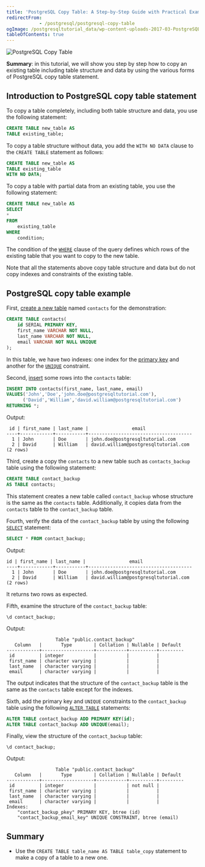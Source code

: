 ```yaml
---
title: 'PostgreSQL Copy Table: A Step-by-Step Guide with Practical Examples'
redirectFrom: 
            - /postgresql/postgresql-copy-table
ogImage: /postgresqltutorial_data/wp-content-uploads-2017-03-PostgreSQL-Copy-Table-300x260.png
tableOfContents: true
---
```



![PostgreSQL Copy Table](/postgresqltutorial_data/wp-content-uploads-2017-03-PostgreSQL-Copy-Table-300x260.png)

**Summary**: in this tutorial, we will show you step by step how to copy an existing table including table structure and data by using the various forms of PostgreSQL copy table statement.

## Introduction to PostgreSQL copy table statement

To copy a table completely, including both table structure and data, you use the following statement:

```sql
CREATE TABLE new_table AS
TABLE existing_table;
```

To copy a table structure without data, you add the `WITH NO DATA` clause to the `CREATE TABLE` statement as follows:

```sql
CREATE TABLE new_table AS
TABLE existing_table
WITH NO DATA;
```

To copy a table with partial data from an existing table, you use the following statement:

```sql
CREATE TABLE new_table AS
SELECT
*
FROM
    existing_table
WHERE
    condition;
```

The condition of the [`WHERE`](/postgresql/postgresql-where) clause of the query defines which rows of the existing table that you want to copy to the new table.

Note that all the statements above copy table structure and data but do not copy indexes and constraints of the existing table.

## PostgreSQL copy table example

First, [create a new table](/postgresql/postgresql-create-table) named `contacts` for the demonstration:

```sql
CREATE TABLE contacts(
    id SERIAL PRIMARY KEY,
    first_name VARCHAR NOT NULL,
    last_name VARCHAR NOT NULL,
    email VARCHAR NOT NULL UNIQUE
);
```

In this table, we have two indexes: one index for the [primary key](/postgresql/postgresql-primary-key) and another for the [`UNIQUE`](/postgresql/postgresql-tutorial/postgresql-unique-constraint) constraint.

Second, [insert](/postgresql/postgresql-insert) some rows into the `contacts` table:

```sql
INSERT INTO contacts(first_name, last_name, email)
VALUES('John','Doe','john.doe@postgresqltutorial.com'),
      ('David','William','david.william@postgresqltutorial.com')
RETURNING *;
```

Output:

```
 id | first_name | last_name |                email
----+------------+-----------+--------------------------------------
  1 | John       | Doe       | john.doe@postgresqltutorial.com
  2 | David      | William   | david.william@postgresqltutorial.com
(2 rows)
```

Third, create a copy the `contacts` to a new table such as `contacts_backup` table using the following statement:

```sql
CREATE TABLE contact_backup
AS TABLE contacts;
```

This statement creates a new table called `contact_backup` whose structure is the same as the `contacts` table. Additionally, it copies data from the `contacts` table to the `contact_backup` table.

Fourth, verify the data of the `contact_backup` table by using the following [`SELECT`](/postgresql/postgresql-select) statement:

```sql
SELECT * FROM contact_backup;
```

Output:

```
id | first_name | last_name |                email
----+------------+-----------+--------------------------------------
  1 | John       | Doe       | john.doe@postgresqltutorial.com
  2 | David      | William   | david.william@postgresqltutorial.com
(2 rows)
```

It returns two rows as expected.

Fifth, examine the structure of the `contact_backup` table:

```
\d contact_backup;
```

Output:

```
                  Table "public.contact_backup"
   Column   |       Type        | Collation | Nullable | Default
------------+-------------------+-----------+----------+---------
 id         | integer           |           |          |
 first_name | character varying |           |          |
 last_name  | character varying |           |          |
 email      | character varying |           |          |
```

The output indicates that the structure of the `contact_backup` table is the same as the `contacts` table except for the indexes.

Sixth, add the primary key and `UNIQUE` constraints to the `contact_backup` table using the following [`ALTER TABLE`](/postgresql/postgresql-alter-table) statements:

```sql
ALTER TABLE contact_backup ADD PRIMARY KEY(id);
ALTER TABLE contact_backup ADD UNIQUE(email);
```

Finally, view the structure of the `contact_backup` table:

```
\d contact_backup;
```

Output:

```
                  Table "public.contact_backup"
   Column   |       Type        | Collation | Nullable | Default
------------+-------------------+-----------+----------+---------
 id         | integer           |           | not null |
 first_name | character varying |           |          |
 last_name  | character varying |           |          |
 email      | character varying |           |          |
Indexes:
    "contact_backup_pkey" PRIMARY KEY, btree (id)
    "contact_backup_email_key" UNIQUE CONSTRAINT, btree (email)
```

## Summary

- Use the `CREATE TABLE table_name AS TABLE table_copy` statement to make a copy of a table to a new one.
